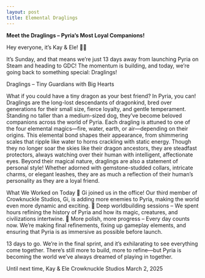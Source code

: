 ```yaml
---
layout: post
title: Elemental Draglings 
---
```

**Meet the Draglings – Pyria’s Most Loyal Companions!**

Hey everyone, it’s Kay & Ele! 🌿✨

It’s Sunday, and that means we’re just 13 days away from launching Pyria on Steam and heading to GDC! The momentum is building, and today, we’re going back to something special: Draglings!

Draglings – Tiny Guardians with Big Hearts

What if you could have a tiny dragon as your best friend? In Pyria, you can! Draglings are the long-lost descendants of dragonkind, bred over generations for their small size, fierce loyalty, and gentle temperament. Standing no taller than a medium-sized dog, they’ve become beloved companions across the world of Pyria.
Each dragling is attuned to one of the four elemental magics—fire, water, earth, or air—depending on their origins. This elemental bond shapes their appearance, from shimmering scales that ripple like water to horns crackling with static energy. Though they no longer soar the skies like their dragon ancestors, they are steadfast protectors, always watching over their human with intelligent, affectionate eyes.
Beyond their magical nature, draglings are also a statement of personal style! Whether adorned with gemstone-studded collars, intricate charms, or elegant leashes, they are as much a reflection of their human’s personality as they are a loyal friend.

What We Worked on Today
🔹 Gi joined us in the office! Our third member of Crowknuckle Studios, Gi, is adding more enemies to Pyria, making the world even more dynamic and exciting. 
🔹 Deep worldbuilding sessions – We spent hours refining the history of Pyria and how its magic, creatures, and civilizations intertwine. 
🔹 More polish, more progress – Every day counts now. We’re making final refinements, fixing up gameplay elements, and ensuring that Pyria is as immersive as possible before launch.

13 days to go. We’re in the final sprint, and it’s exhilarating to see everything come together. There’s still more to build, more to refine—but Pyria is becoming the world we’ve always dreamed of playing in together.

Until next time, Kay & Ele 
Crowknuckle Studios 
March 2, 2025

